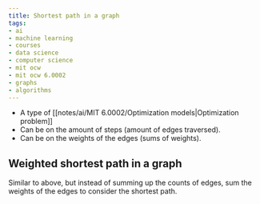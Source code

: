 ```yaml
---
title: Shortest path in a graph
tags:
- ai
- machine learning
- courses
- data science
- computer science
- mit ocw
- mit ocw 6.0002
- graphs
- algorithms
---
```


- A type of [[notes/ai/MIT 6.0002/Optimization models|Optimization problem]]
- Can be on the amount of steps (amount of edges traversed).
- Can be on the weights of the edges (sums of weights).

## Weighted shortest path in a graph
Similar to above, but instead of summing up the counts of edges, sum the weights of the edges to consider the shortest path.
